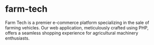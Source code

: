 # farm-tech
Farm Tech is a premier e-commerce platform specializing in the sale of farming vehicles. Our web application, meticulously crafted using PHP, offers a seamless shopping experience for agricultural machinery enthusiasts.
